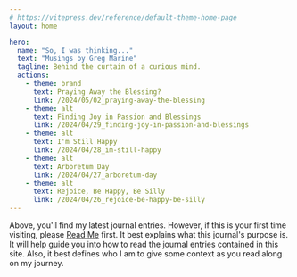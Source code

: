 ```yaml
---
# https://vitepress.dev/reference/default-theme-home-page
layout: home

hero:
  name: "So, I was thinking..."
  text: "Musings by Greg Marine"
  tagline: Behind the curtain of a curious mind.
  actions:
    - theme: brand
      text: Praying Away the Blessing?
      link: /2024/05/02_praying-away-the-blessing
    - theme: alt
      text: Finding Joy in Passion and Blessings
      link: /2024/04/29_finding-joy-in-passion-and-blessings
    - theme: alt
      text: I'm Still Happy
      link: /2024/04/28_im-still-happy
    - theme: alt
      text: Arboretum Day
      link: /2024/04/27_arboretum-day
    - theme: alt
      text: Rejoice, Be Happy, Be Silly
      link: /2024/04/26_rejoice-be-happy-be-silly
---
```


Above, you'll find my latest journal entries. However, if this is your first time visiting, please [Read Me](read-me) first. It best explains what this journal's purpose is. It will help guide you into how to read the journal entries contained in this site. Also, it best defines who I am to give some context as you read along on my journey.
